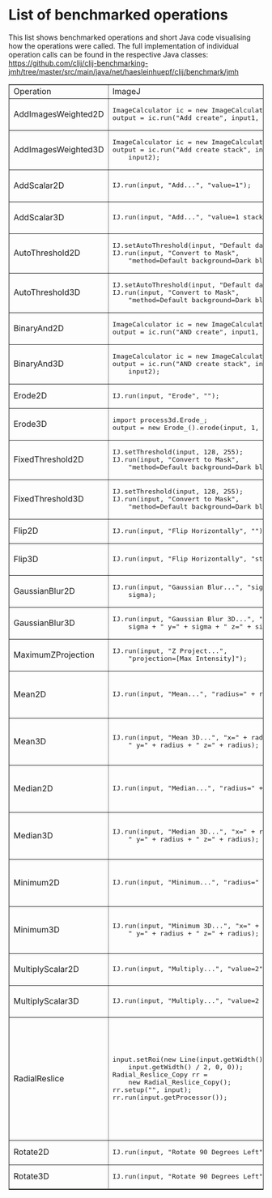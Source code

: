 # List of benchmarked operations
This list shows benchmarked operations and short Java code visualising how the operations were called.
The full implementation of individual operation calls can be found in the respective Java classes:
https://github.com/clij/clij-benchmarking-jmh/tree/master/src/main/java/net/haesleinhuepf/clij/benchmark/jmh

<table border="1">

<tr>
<td>Operation</td>
<td>ImageJ</td>
<td>CLIJ</td>
</tr>

<tr>
<td>AddImagesWeighted2D</td>
<td><pre>
ImageCalculator ic = new ImageCalculator();
output = ic.run("Add create", input1, input2);
</pre></td>
<td><pre>
clij.op().addImagesWeighted(input1, input2, 
    output, 1f, 1f);
</pre></td>
</tr>

<tr>
<td>AddImagesWeighted3D</td>
<td><pre>
ImageCalculator ic = new ImageCalculator();
output = ic.run("Add create stack", input1, 
    input2);
</pre></td>
<td><pre>
clij.op().addImagesWeighted(input1, input2, 
    output, 1f, 1f);
</pre></td>
</tr>


<tr>
<td>AddScalar2D</td>
<td><pre>
IJ.run(input, "Add...", "value=1");
</pre></td>
<td><pre>
clij.op().addImageAndScalar(input, output, 
    1f);
</pre></td>
</tr>


<tr>
<td>AddScalar3D</td>
<td><pre>
IJ.run(input, "Add...", "value=1 stack");
</pre></td>
<td><pre>
clij.op().addImageAndScalar(input, output, 
    1f);
</pre></td>
</tr>

<tr>
<td>AutoThreshold2D</td>
<td><pre>
IJ.setAutoThreshold(input, "Default dark");
IJ.run(input, "Convert to Mask", 
    "method=Default background=Dark black");    
</pre></td>
<td><pre>
clij.op().automaticThreshold(input, output, 
    "Default");
</pre></td>
</tr>


<tr>
<td>AutoThreshold3D</td>
<td><pre>
IJ.setAutoThreshold(input, "Default dark");
IJ.run(input, "Convert to Mask", 
    "method=Default background=Dark black");    
</pre></td>
<td><pre>
clij.op().automaticThreshold(input, output, 
    "Default");
</pre></td>
</tr>


<tr>
<td>BinaryAnd2D</td>
<td><pre>
ImageCalculator ic = new ImageCalculator();
output = ic.run("AND create", input1, input2);
</pre></td>
<td><pre>
CLIJ
</pre></td>
</tr>

<tr>
<td>BinaryAnd3D</td>
<td><pre>
ImageCalculator ic = new ImageCalculator();
output = ic.run("AND create stack", input1, 
    input2);
</pre></td>
<td><pre>
clij.op().binaryAnd(input1, input2, output;
</pre></td>
</tr>

<tr>
<td>Erode2D</td>
<td><pre>
IJ.run(input, "Erode", "");
</pre></td>
<td><pre>
clij.op().erodeSphere(input, output);
</pre></td>
</tr>

<tr>
<td>Erode3D</td>
<td><pre>
import process3d.Erode_;
output = new Erode_().erode(input, 1, true);
</pre></td>
<td><pre>
clij.op().erodeSphere(input, output);
</pre></td>
</tr>


<tr>
<td>FixedThreshold2D</td>
<td><pre>
IJ.setThreshold(input, 128, 255);
IJ.run(input, "Convert to Mask", 
    "method=Default background=Dark black");
</pre></td>
<td><pre>
clij.op().threshold(input, output, 128f);    
</pre></td>
</tr>

<tr>
<td>FixedThreshold3D</td>
<td><pre>
IJ.setThreshold(input, 128, 255);
IJ.run(input, "Convert to Mask", 
    "method=Default background=Dark black");
</pre></td>
<td><pre>
clij.op().threshold(input, output, 128f);    
</pre></td>
</tr>


<tr>
<td>Flip2D</td>
<td><pre>
IJ.run(input, "Flip Horizontally", "");
</pre></td>
<td><pre>
clij.op().flip(input, output, true, false);
</pre></td>
</tr>

<tr>
<td>Flip3D</td>
<td><pre>
IJ.run(input, "Flip Horizontally", "stack"); 
</pre></td>
<td><pre>
clij.op().flip(input, output, true, false, 
    false);
</pre></td>
</tr>

<tr>
<td>GaussianBlur2D</td>
<td><pre>
IJ.run(input, "Gaussian Blur...", "sigma=" + 
    sigma);
</pre></td>
<td><pre>
clij.op().blur(input, output, sigma, sigma);
</pre></td>
</tr>

<tr>
<td>GaussianBlur3D</td>
<td><pre>
IJ.run(input, "Gaussian Blur 3D...", "x=" + 
    sigma + " y=" + sigma + " z=" + sigma);
</pre></td>
<td><pre>
clij.op().blur(input, output, sigma, sigma, 
    sigma);
</pre></td>
</tr>

<tr>
<td>MaximumZProjection</td>
<td><pre>
IJ.run(input, "Z Project...", 
    "projection=[Max Intensity]");
</pre></td>
<td><pre>
clij.op().maximumZProjection(input, output);
</pre></td>
</tr>

<tr>
<td>Mean2D</td>
<td><pre>
IJ.run(input, "Mean...", "radius=" + radius);
</pre></td>
<td><pre>
kernelSize = CLIJUtilities.radiusToKernelSize(
    radius);
clij.op().meanSphere(input, output, kernelSize,
    kernelSize);
</pre></td>
</tr>

<tr>
<td>Mean3D</td>
<td><pre>
IJ.run(input, "Mean 3D...", "x=" + radius + 
    " y=" + radius + " z=" + radius);
</pre></td>
<td><pre>
kernelSize = CLIJUtilities.radiusToKernelSize(
    radius);
clij.op().meanSphere(input, output, kernelSize,
    kernelSize, kernelSize);    
</pre></td>
</tr>

<tr>
<td>Median2D</td>
<td><pre>
IJ.run(input, "Median...", "radius=" + radius);
</pre></td>
<td><pre>
kernelSize = CLIJUtilities.radiusToKernelSize(
    radius);
clij.op().medianSphere(input, output, 
    kernelSize, kernelSize);
</pre></td>
</tr>

<tr>
<td>Median3D</td>
<td><pre>
IJ.run(input, "Median 3D...", "x=" + radius + 
    " y=" + radius + " z=" + radius);
</pre></td>
<td><pre>
kernelSize = CLIJUtilities.radiusToKernelSize(
    radius);
clij.op().medianSphere(input, output, 
    kernelSize, kernelSize, kernelSize);    
</pre></td>
</tr>

<tr>
<td>Minimum2D</td>
<td><pre>
IJ.run(input, "Minimum...", "radius=" + radius);  
</pre></td>
<td><pre>
kernelSize = CLIJUtilities.radiusToKernelSize(
    radius);
clij.op().minimumSphere(input, output, 
    kernelSize, kernelSize);
</pre></td>
</tr>

<tr>
<td>Minimum3D</td>
<td><pre>
IJ.run(input, "Minimum 3D...", "x=" + radius + 
    " y=" + radius + " z=" + radius);
</pre></td>
<td><pre>
kernelSize = CLIJUtilities.radiusToKernelSize(
    radius);
clij.op().minimumSphere(input, output, 
    kernelSize, kernelSize, kernelSize);
</pre></td>
</tr>

<tr>
<td>MultiplyScalar2D</td>
<td><pre>
IJ.run(input, "Multiply...", "value=2");
</pre></td>
<td><pre>
clij.op().multiplyImageAndScalar(input, 
    output, 2f);
</pre></td>
</tr>

<tr>
<td>MultiplyScalar3D</td>
<td><pre>
IJ.run(input, "Multiply...", "value=2 stack");
</pre></td>
<td><pre>
clij.op().multiplyImageAndScalar(input, output,
    2f);
</pre></td>
</tr>

<tr>
<td>RadialReslice</td>
<td><pre>
input.setRoi(new Line(input.getWidth() / 2, 
    input.getWidth() / 2, 0, 0));
Radial_Reslice_Copy rr = 
    new Radial_Reslice_Copy();
rr.setup("", input);
rr.run(input.getProcessor());
</pre></td>
<td><pre>
numberOfAngles = 360;
angleStepSize = 1.0f;
effectiveNumberOfAngles = (int)((float)
    numberOfAngles / angleStepSize);
maximumRadius = (int)Math.sqrt(
    Math.pow(input.getWidth() / 2, 2) + 
    Math.pow(input.getHeight() / 2, 2));
ClearCLBuffer output =  clij.createCLBuffer(
    new long[]{maximumRadius, 
    input.getDepth(), 
    effectiveNumberOfAngles}, 
    input.getNativeType());
clij.op().radialProjection(input, output, 
    angleStepSize);
</pre></td>
</tr>


<tr>
<td>Rotate2D</td>
<td><pre>
IJ.run(input, "Rotate 90 Degrees Left", "");
</pre></td>
<td><pre>
clij.op().rotateLeft(input, output);
</pre></td>
</tr>

<tr>
<td>Rotate3D</td>
<td><pre>
IJ.run(input, "Rotate 90 Degrees Left", "");   
</pre></td>
<td><pre>
clij.op().rotateLeft(input, output);
</pre></td>
</tr>


</table>

